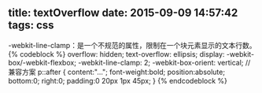 title: textOverflow
date: 2015-09-09 14:57:42
tags: css
---
-webkit-line-clamp：是一个不规范的属性，限制在一个块元素显示的文本行数。
{% codeblock %}
overflow: hidden;
text-overflow: ellipsis;
display: -webkit-box/-webkit-flexbox;
-webkit-line-clamp: 2;
-webkit-box-orient: vertical;
// 兼容方案
p::after {
  content:"...";
  font-weight:bold;
  position:absolute;
  bottom:0;
  right:0;
  padding:0 20px 1px 45px;
}
{% endcodeblock %}
